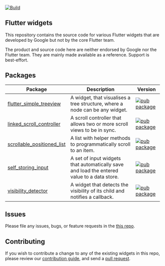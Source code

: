 [![Build](https://github.com/google/flutter.widgets/actions/workflows/build.yaml/badge.svg)](https://github.com/google/flutter.widgets/actions/workflows/build.yaml)

## Flutter widgets

This repository contains the source code for various Flutter widgets that are
developed by Google but not by the core Flutter team.

The product and source code here are neither endorsed by Google nor the Flutter
team. They are mainly made available as a reference. Support is best-effort.

## Packages

| Package                                                            | Description                                                                                | Version                                                                                                                            |
|--------------------------------------------------------------------|--------------------------------------------------------------------------------------------|------------------------------------------------------------------------------------------------------------------------------------|
| [flutter_simple_treeview](packages/flutter_simple_treeview/)       | A widget, that visualises a tree structure, where a node can be any widget.                | [![pub package](https://img.shields.io/pub/v/flutter_simple_treeview.svg)](https://pub.dev/packages/flutter_simple_treeview)       |
| [linked_scroll_controller](packages/linked_scroll_controller/)     | A scroll controller that allows two or more scroll views to be in sync.                    | [![pub package](https://img.shields.io/pub/v/linked_scroll_controller.svg)](https://pub.dev/packages/linked_scroll_controller)     |
| [scrollable_positioned_list](packages/scrollable_positioned_list/) | A list with helper methods to programmatically scroll to an item.                          | [![pub package](https://img.shields.io/pub/v/scrollable_positioned_list.svg)](https://pub.dev/packages/scrollable_positioned_list) |
| [self_storing_input](packages/self_storing_input/)                 | A set of input widgets that automatically save and load the entered value to a data store. | [![pub package](https://img.shields.io/pub/v/self_storing_input.svg)](https://pub.dev/packages/self_storing_input)                 |
| [visibility_detector](packages/visibility_detector/)               | A widget that detects the visibility of its child and notifies a callback.                 | [![pub package](https://img.shields.io/pub/v/visibility_detector.svg)](https://pub.dev/packages/visibility_detector)               |

## Issues

Please file any issues, bugs, or feature requests in the [this
repo](https://github.com/google/flutter.widgets/issues/new).

## Contributing

If you wish to contribute a change to any of the existing widgets in this repo,
please review our [contribution guide](https://github.com/google/flutter.widgets/blob/master/CONTRIBUTING.md),
and send a [pull request](https://github.com/google/flutter.widgets/pulls).
